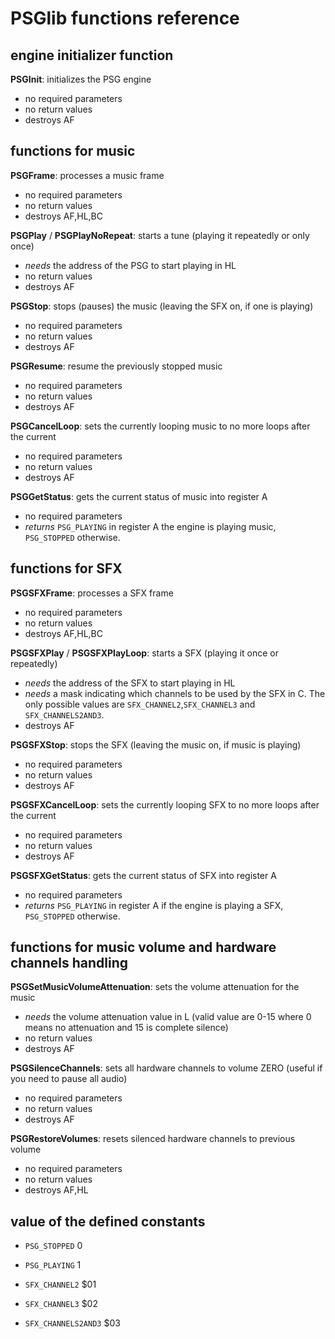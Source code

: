 PSGlib functions reference
==========================

engine initializer function
---------------------------

**PSGInit**: initializes the PSG engine
- no required parameters
- no return values
- destroys AF

functions for music
-------------------

**PSGFrame**: processes a music frame
- no required parameters
- no return values
- destroys AF,HL,BC

**PSGPlay** / **PSGPlayNoRepeat**: starts a tune (playing it repeatedly or only once)
- *needs* the address of the PSG to start playing in HL
- no return values
- destroys AF

**PSGStop**: stops (pauses) the music (leaving the SFX on, if one is playing)
- no required parameters
- no return values
- destroys AF

**PSGResume**: resume the previously stopped music
- no required parameters
- no return values
- destroys AF

**PSGCancelLoop**: sets the currently looping music to no more loops after the current
- no required parameters
- no return values
- destroys AF

**PSGGetStatus**: gets the current status of music into register A
- no required parameters
- *returns* `PSG_PLAYING` in register A the engine is playing music, `PSG_STOPPED` otherwise.

functions for SFX
-----------------

**PSGSFXFrame**: processes a SFX frame
- no required parameters
- no return values
- destroys AF,HL,BC

**PSGSFXPlay** / **PSGSFXPlayLoop**: starts a SFX (playing it once or repeatedly)
- *needs* the address of the SFX to start playing in HL
- *needs* a mask indicating which channels to be used by the SFX in C. The only possible values are `SFX_CHANNEL2`,`SFX_CHANNEL3` and `SFX_CHANNELS2AND3`.
- destroys AF

**PSGSFXStop**: stops the SFX (leaving the music on, if music is playing)
- no required parameters
- no return values
- destroys AF

**PSGSFXCancelLoop**: sets the currently looping SFX to no more loops after the current
- no required parameters
- no return values
- destroys AF

**PSGSFXGetStatus**: gets the current status of SFX into register A
- no required parameters
- *returns* `PSG_PLAYING` in register A if the engine is playing a SFX, `PSG_STOPPED` otherwise.

functions for music volume and hardware channels handling
---------------------------------------------------------

**PSGSetMusicVolumeAttenuation**: sets the volume attenuation for the music
- *needs* the volume attenuation value in L (valid value are 0-15 where 0 means no attenuation and 15 is complete silence)
- no return values
- destroys AF

**PSGSilenceChannels**: sets all hardware channels to volume ZERO (useful if you need to pause all audio)
- no required parameters
- no return values
- destroys AF

**PSGRestoreVolumes**: resets silenced hardware channels to previous volume
- no required parameters
- no return values
- destroys AF,HL

value of the defined constants
------------------------------

- `PSG_STOPPED`   0
- `PSG_PLAYING`   1

- `SFX_CHANNEL2`        $01
- `SFX_CHANNEL3`        $02
- `SFX_CHANNELS2AND3`   $03

